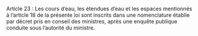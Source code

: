 Article 23 : Les cours d’eau, les étendues d’eau et les espaces mentionnés à l’article 18 de la présente loi sont inscrits dans une nomenclature établie par décret pris en conseil des ministres, après une enquête publique conduite sous l’autorité du ministre.
